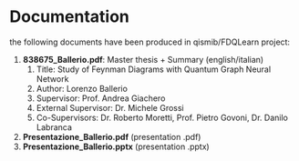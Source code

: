 # **Documentation**

the following documents have been produced in qismib/FDQLearn project:

1) **838675_Ballerio.pdf**: Master thesis + Summary (english/italian)
   1) Title: Study of Feynman Diagrams with Quantum Graph Neural Network
   2) Author: Lorenzo Ballerio
   3) Supervisor: Prof. Andrea Giachero
   4) External Supervisor: Dr. Michele Grossi
   5) Co-Supervisors: Dr. Roberto Moretti, Prof. Pietro Govoni, Dr. Danilo Labranca
2) **Presentazione_Ballerio.pdf** (presentation .pdf)
3) **Presentazione_Ballerio.pptx** (presentation .pptx)